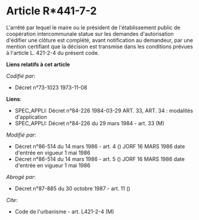 # Article R*441-7-2

L'arrêté par lequel le maire ou le président de l'établissement public de coopération intercommunale statue sur les demandes
d'autorisation d'édifier une clôture est complété, avant notification au demandeur, par une mention certifiant que la
décision est transmise dans les conditions prévues à l'article L. 421-2-4 du présent code.

**Liens relatifs à cet article**

_Codifié par_:

  - Décret n°73-1023 1973-11-08

**Liens**:

  - SPEC_APPLI: Décret n°84-226 1984-03-29 ART. 33, ART. 34 : modalités d'application
  - SPEC_APPLI: Décret n°84-226 du 29 mars 1984 - art. 33 (M)

_Modifié par_:

  - Décret n°86-514 du 14 mars 1986 - art. 4 () JORF 16 MARS 1986   date d'entrée en vigueur 1 mai 1986
  - Décret n°86-514 du 14 mars 1986 - art. 5 () JORF 16 MARS 1986   date d'entrée en vigueur 1 mai 1986

_Abrogé par_:

  - Décret n°87-885 du 30 octobre 1987 - art. 11 ()

_Cite_:

  - Code de l'urbanisme - art. L421-2-4 (M)
